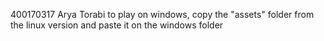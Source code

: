 400170317
Arya Torabi
to play on windows, copy the "assets" folder from the linux version and paste it on the  windows folder
